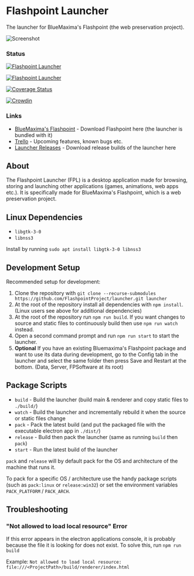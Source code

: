 # Flashpoint Launcher
The launcher for BlueMaxima's Flashpoint (the web preservation project).

![Screenshot](https://user-images.githubusercontent.com/10117720/55276674-a24e8c80-52f6-11e9-8b59-4fb396c36026.png)

### Status

[![Flashpoint Launcher](https://github.com/FlashpointProject/launcher/workflows/Build%20and%20Release%20Status/badge.svg)](https://github.com/FlashpointProject/launcher)

[![Flashpoint Launcher](https://github.com/FlashpointProject/launcher/workflows/Build%20Status/badge.svg)](https://github.com/FlashpointProject/launcher)

[![Coverage Status](https://coveralls.io/repos/github/FlashpointProject/launcher/badge.svg?branch=master)](https://coveralls.io/github/FlashpointProject/launcher?branch=master)

[![Crowdin](https://badges.crowdin.net/flashpoint-launcher/localized.svg)](https://crowdin.com/project/flashpoint-launcher)

### Links
* [BlueMaxima's Flashpoint](http://bluemaxima.org/flashpoint) - Download Flashpoint here (the launcher is bundled with it)
* [Trello](https://trello.com/b/Tu9E5GLk/launcher) - Upcoming features, known bugs etc.
* [Launcher Releases](https://github.com/FlashpointProject/launcher/releases) - Download release builds of the launcher here

## About
The Flashpoint Launcher (FPL) is a desktop application made for browsing, storing and launching other applications (games, animations, web apps etc.). It is specifically made for BlueMaxima's Flashpoint, which is a web preservation project.

## Linux Dependencies
* `libgtk-3-0`
* `libnss3`

Install by running ``sudo apt install libgtk-3-0 libnss3``

## Development Setup
Recommended setup for development:
1. Clone the repository with ``git clone --recurse-submodules https://github.com/FlashpointProject/launcher.git launcher``
2. At the root of the repository install all dependencies with ``npm install``. (Linux users see above for additional dependencies)
3. At the root of the repository run ``npm run build``. If you want changes to source and static files to continuously build then use ``npm run watch`` instead.
4. Open a second command prompt and run ``npm run start`` to start the launcher.
5. **Optional** If you have an existing Bluemaxima's Flashpoint package and want to use its data during development, go to the Config tab in the launcher and select the same folder then press Save and Restart at the bottom. (Data, Server, FPSoftware at its root)

## Package Scripts
* ``build`` - Build the launcher (build main & renderer and copy static files to ``./build/``)
* ``watch`` - Build the launcher and incrementally rebuild it when the source or static files change
* ``pack`` - Pack the latest build (and put the packaged file with the executable electron app in ``./dist/``)
* ``release`` - Build then pack the launcher (same as running ``build`` then ``pack``)
* ``start`` - Run the latest build of the launcher

``pack`` and ``release`` will by default pack for the OS and architecture of the machine that runs it.

To pack for a specific OS / architecture use the handy package scripts (such as ``pack:linux`` or ``release:win32``) or set the environment variables ``PACK_PLATFORM`` / ``PACK_ARCH``.

## Troubleshooting

### "Not allowed to load local resource" Error
If this error appears in the electron applications console, it is probably because the file it is looking for does not exist. To solve this, run ``npm run build``

Example: ``Not allowed to load local resource: file:///<ProjectPath>/build/renderer/index.html``

